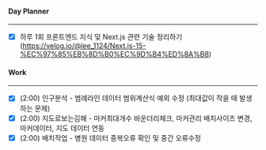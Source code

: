
#### Day Planner
---
- [x] 하루 1회 프론트엔드 지식 및 Next.js 관련 기술 정리하기 (https://velog.io/@lee_1124/Next.js-15-%EC%97%85%EB%8D%B0%EC%9D%B4%ED%8A%B8)


#### Work
---
- [x] (2:00) 인구분석 - 범례라인 데이터 범위계산식 예외 수정 (최대값이 작을 때 발생하는 문제)
- [x] (2:00) 지도로보는김해 - 마커최대개수 바운더리체크, 마커관리 배치사이즈 변경, 마커데이터, 지도 데이터 연동
- [x] (2:00) 배치작업 - 병원 데이터 중복오류 확인 및 중간 오류수정
